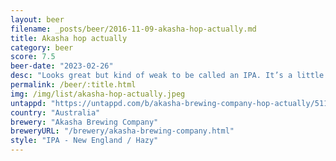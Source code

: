```yaml
---
layout: beer
filename: _posts/beer/2016-11-09-akasha-hop-actually.md
title: Akasha hop actually
category: beer
score: 7.5
beer-date: "2023-02-26"
desc: "Looks great but kind of weak to be called an IPA. It’s a little hoppy but not terribly so. Has a little bit of passionfruit coming through. A nice session beer"
permalink: /beer/:title.html
img: /img/list/akasha-hop-actually.jpeg
untappd: "https://untappd.com/b/akasha-brewing-company-hop-actually/5112793"
country: "Australia"
brewery: "Akasha Brewing Company"
breweryURL: "/brewery/akasha-brewing-company.html"
style: "IPA - New England / Hazy"
---
```

